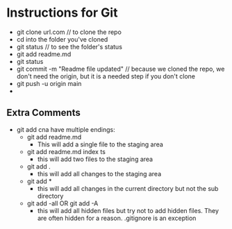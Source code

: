 # Instructions for Git

* git clone url.com // to clone the repo
* cd into the folder you've cloned
* git status // to see the folder's status
* git add readme.md
* git status
* git commit -m "Readme file updated" // because we cloned the repo, we don't need the origin, but it is a needed step if you don't clone
* git push -u origin main
* 
## Extra Comments

* git add cna have multiple endings:
	* git add readme.md
		* This will add a single file to the staging area
	* git add readme.md index ts
		* this will add two files to the staging area
	* git add .
		* this will add all changes to the staging area
	* git add *
		* this will add all changes in the current directory but not the sub directory
	* git add -all OR git add -A
		* this will add all hidden files but try not to add hidden files. They are often hidden for a reason. .gitignore is an exception